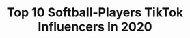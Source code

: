 ---
title: Top 10 Softball-Players TikTok Influencers In 2020
description: >-
  Find top softball-players TikTok influencers in 2020. Most popular hashtags: #softball #softballplayer #leavingmybody #gonnabefriends.
platform: TikTok
profiles:
  - username: "amazin_rando"
    fullname: >-
      Robin Perry
    location: "Canada"
    followers: 6267
    engagement: 964
    commentsToLikes: 0.062745
    id: cka6l2ass1eea0i7825q92pmw
    verified: false
    hashtags: "#gayhusband, #vancouver, #foryou, #closettedgay"
  - username: "sydney_sanderss"
    fullname: >-
      Sydney Sanders
    location: "United States"
    followers: 5633
    engagement: 1049
    commentsToLikes: 0.044061
    id: cka7s9bdmib1y0i787auxr027
    verified: false
    hashtags: "#makemomsmile, #werkitfromhome, #beautymode, #momsoftiktok"
  - username: "lifewarianabuckman"
    fullname: >-
      ariana buckman💙❤️.
    location: "United States"
    followers: 6470
    engagement: 1237
    commentsToLikes: 0.081517
    id: ck99auzn9j8of0j78w47g851u
    verified: false
    hashtags: "#countrycouple, #disney, #grandaughter, #happymothersday"
  - username: "thebestsoftballvids"
    fullname: >-
      <3
    location: "United States"
    followers: 50997
    engagement: 2075
    commentsToLikes: 0.022689
    id: ck9774gio2qxl0j7856n8n2ba
    verified: false
    hashtags: "#homerun, #summer, #celebratenurses, #catch"
  - username: "jenthorburn"
    fullname: >-
      Jen Thorburn 🌈
    location: "United States"
    followers: 11854
    engagement: 1546
    commentsToLikes: 0.015720
    id: cka6j1t76szxy0i7852f89e8m
    verified: false
    hashtags: "#werkitfromhome, #moodboost, #jobtips, #indoorworkout"
  - username: "raymondsgirlfriend"
    fullname: >-
      Amy
    location: "United States"
    followers: 30338
    engagement: 1370
    commentsToLikes: 0.076943
    id: ckajbb12kmty00i78s3g06pdj
    verified: false
    hashtags: "#mycrib, #yankees, #keepingactive, #playingcatch"
  - username: "lexi.maestretti"
    fullname: >-
      lexii
    location: "United States"
    followers: 14037
    engagement: 1242
    commentsToLikes: 0.030495
    id: ck98r801s9ga90j78cu7kmzuk
    verified: false
    hashtags: "#kiocyr, #qgriggs, #biged, #wholesomeplottwist"
  - username: "laineywiseman"
    fullname: >-
      Lainey Wiseman
    location: "United States"
    followers: 9381
    engagement: 1318
    commentsToLikes: 0.002221
    id: ck9rjswygpmwt0j781c5lf2r9
    verified: false
    hashtags: "#4upage, #muttonbusting, #flyracing, #wrestlers"
  - username: "blitzballguy"
    fullname: >-
      blitzballguy
    location: "United States"
    followers: 64990
    engagement: 548
    commentsToLikes: 0.007545
    id: cka9ou93b66d00i78y8920cml
    verified: false
    hashtags: "#baseballgirl, #baseballboy, #dinger, #bsaeballplayer"
  - username: "mariah.grad"
    fullname: >-
      gradzki.mariah
    location: "United States"
    followers: 28690
    engagement: 1270
    commentsToLikes: 0.022920
    id: ck98r7z7s9g2q0j7842fn3znn
    verified: false
    hashtags: "#softballgirls, #softballcheck, #sadwiggahours, #coronavirus"
---